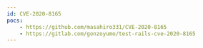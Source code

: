 ```yaml
---
id: CVE-2020-8165
pocs:
    - https://github.com/masahiro331/CVE-2020-8165
    - https://gitlab.com/gonzoyumo/test-rails-cve-2020-8165
---
```


